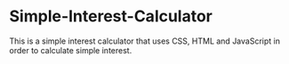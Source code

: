 # Simple-Interest-Calculator
This is a simple interest calculator that uses CSS, HTML and JavaScript in order to calculate simple interest.
